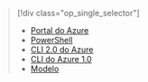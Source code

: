 > [!div class="op_single_selector"]
> * [Portal do Azure](../articles/virtual-network/virtual-network-deploy-static-pip-arm-portal.md)
> * [PowerShell](../articles/virtual-network/virtual-network-deploy-static-pip-arm-ps.md)
> * [CLI 2.0 do Azure](../articles/virtual-network/virtual-network-deploy-static-pip-arm-cli.md)
> * [CLI do Azure 1.0](../articles/virtual-network/virtual-network-deploy-static-pip-cli-nodejs.md)
> * [Modelo](../articles/virtual-network/virtual-network-deploy-static-pip-arm-template.md)

